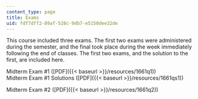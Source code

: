 ```yaml
---
content_type: page
title: Exams
uid: fdf7dff2-89af-528c-9db7-e5150dee32de
---
```


This course included three exams. The first two exams were administered during the semester, and the final took place during the week immediately following the end of classes. The first two exams, and the solution to the first, are included here.

Midterm Exam #1 ([PDF]({{< baseurl >}}/resources/1661q1))  
Midterm Exam #1 Solutions ([PDF]({{< baseurl >}}/resources/1661qs1))

Midterm Exam #2 ([PDF]({{< baseurl >}}/resources/1661q2))